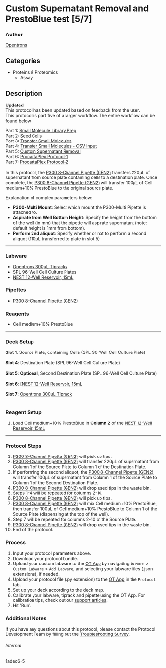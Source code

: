 # Custom Supernatant Removal and PrestoBlue test [5/7]

### Author
[Opentrons](https://opentrons.com/)



## Categories
* Proteins & Proteomics
	* Assay

## Description
**Updated**</br>
This protocol has been updated based on feedback from the user.
</br>
This protocol is part five of a larger workflow. The entire workflow can be found below</br>

Part 1: [Small Molecule Library Prep](./1adec6)</br>
Part 2: [Seed Cells](./1adec6-2)</br>
Part 3: [Transfer Small Molecules](./1adec6-3)</br>
Part 4: [Transfer Small Molecules - CSV Input](./1adec6-4)</br>
Part 5: [Custom Supernatant Removal](./1adec6-5)</br>
Part 6: [ProcartaPlex Protocol-1](./1adec6-6)</br>
Part 7: [ProcartaPlex Protocol-2](./1adec6-7)</br>
</br>
In this protocol, the [P300 8-Channel Pipette (GEN2)](https://shop.opentrons.com/collections/ot-2-pipettes/products/8-Channel-electronic-pipette) transfers 220µL of supernatant from source plate containing cells to a destination plate. Once complete, the [P300 8-Channel Pipette (GEN2)](https://shop.opentrons.com/collections/ot-2-pipettes/products/8-Channel-electronic-pipette) will transfer 100µL of Cell medium+10% PrestoBlue to the original source plate.

Explanation of complex parameters below:
* **P300-Multi Mount**: Select which mount the P300-Multi Pipette is attached to.
* **Aspirate from Well Bottom Height**: Specify the height from the bottom of the well (in mm) that the pipette will aspirate supernatant (note: default height is 1mm from bottom).
* **Perform 2nd aliquot**: Specify whether or not to perform a second aliquot (110µL transferred to plate in slot 5)


---

### Labware
* [Opentrons 300µL Tipracks](https://shop.opentrons.com/collections/opentrons-tips/products/opentrons-300ul-tips)
* SPL 96-Well Cell Culture Plates
* [NEST 12-Well Reservoir, 15mL](https://shop.opentrons.com/collections/verified-labware/products/nest-12-well-reservoir-15-ml)

### Pipettes
* [P300 8-Channel Pipette (GEN2)](https://shop.opentrons.com/collections/ot-2-pipettes/products/8-Channel-electronic-pipette)

### Reagents
* Cell medium+10% PrestoBlue

---

### Deck Setup
**Slot 1**: Source Plate, containing Cells (SPL 96-Well Cell Culture Plate)</br>
</br>
**Slot 4**: Destination Plate (SPL 96-Well Cell Culture Plate)</br>
</br>
**Slot 5**: **Optional**, Second Destination Plate (SPL 96-Well Cell Culture Plate)</br>
</br>
**Slot 6**: [[NEST 12-Well Reservoir, 15mL](https://shop.opentrons.com/collections/verified-labware/products/nest-12-well-reservoir-15-ml)</br>
</br>
**Slot 7**: [Opentrons 300µL Tiprack](https://shop.opentrons.com/collections/opentrons-tips/products/opentrons-300ul-tips)</br>
</br>


### Reagent Setup
1. Load Cell medium+10% PrestoBlue in **Column 2** of the [NEST 12-Well Reservoir, 15mL](https://shop.opentrons.com/collections/verified-labware/products/nest-12-well-reservoir-15-ml)


---

### Protocol Steps
1. [P300 8-Channel Pipette (GEN2)](https://shop.opentrons.com/collections/ot-2-pipettes/products/8-Channel-electronic-pipette) will pick up tips.
2. [P300 8-Channel Pipette (GEN2)](https://shop.opentrons.com/collections/ot-2-pipettes/products/8-Channel-electronic-pipette) will transfer 220µL of supernatant from Column 1 of the Source Plate to Column 1 of the Destination Plate.
3. If performing the second aliquot, the [P300 8-Channel Pipette (GEN2)](https://shop.opentrons.com/collections/ot-2-pipettes/products/8-Channel-electronic-pipette) will transfer 100µL of supernatant from Column 1 of the Source Plate to Column 1 of the Second Destination Plate.
4. [P300 8-Channel Pipette (GEN2)](https://shop.opentrons.com/collections/ot-2-pipettes/products/8-Channel-electronic-pipette) will drop used tips in the waste bin.
5. Steps 1-4 will be repeated for columns 2-10.
6. [P300 8-Channel Pipette (GEN2)](https://shop.opentrons.com/collections/ot-2-pipettes/products/8-Channel-electronic-pipette) will pick up tips.
7. [P300 8-Channel Pipette (GEN2)](https://shop.opentrons.com/collections/ot-2-pipettes/products/8-Channel-electronic-pipette) will mix Cell medium+10% PrestoBlue, then transfer 100µL of Cell medium+10% PrestoBlue to Column 1 of the Source Plate (dispensing at the top of the well).
8. Step 7 will be repeated for columns 2-10 of the Source Plate.
9. [P300 8-Channel Pipette (GEN2)](https://shop.opentrons.com/collections/ot-2-pipettes/products/8-Channel-electronic-pipette) will drop used tips in the waste bin.
10. End of the protocol.

### Process
1. Input your protocol parameters above.
2. Download your protocol bundle.
3. Upload your custom labware to the [OT App](https://opentrons.com/ot-app) by navigating to `More` > `Custom Labware` > `Add Labware`, and selecting your labware files (.json extensions), if needed.
4. Upload your protocol file (.py extension) to the [OT App](https://opentrons.com/ot-app) in the `Protocol` tab.
5. Set up your deck according to the deck map.
6. Calibrate your labware, tiprack and pipette using the OT App. For calibration tips, check out our [support articles](https://support.opentrons.com/en/collections/1559720-guide-for-getting-started-with-the-ot-2).
7. Hit 'Run'.

### Additional Notes
If you have any questions about this protocol, please contact the Protocol Development Team by filling out the [Troubleshooting Survey](https://protocol-troubleshooting.paperform.co/).

###### Internal
1adec6-5
